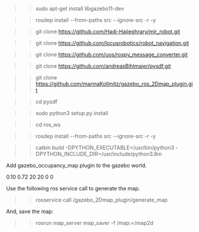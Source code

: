 

>> sudo apt-get install libgazebo11-dev

>> rosdep install --from-paths src --ignore-src -r -y

>> git clone https://github.com/Hadi-Hajieghrary/mir_robot.git

>> git clone https://github.com/locusrobotics/robot_navigation.git

>> git clone https://github.com/uos/rospy_message_converter.git

>> git clone https://github.com/andreasBihlmaier/pysdf.git

>> git clone https://github.com/marinaKollmitz/gazebo_ros_2Dmap_plugin.git

>> cd pysdf

>> sudo python3 setup.py install

>> cd ros_ws

>> rosdep install --from-paths src --ignore-src -r -y

>> catkin build -DPYTHON_EXECUTABLE=/usr/bin/python3 -DPYTHON_INCLUDE_DIR=/usr/include/python3.8m

Add gazebo_occupancy_map plugin to the gazebo world.

<plugin name='gazebo_occupancy_map' filename='libgazebo_2Dmap_plugin.so'>
    <map_resolution>0.10</map_resolution> <!-- in meters, optional, default 0.1 -->
    <map_z>0.72</map_z>         <!-- in meters, optional, default 0.3 -->
    <map_size_x>20</map_size_x>          <!-- in meters, optional, default 10 -->
    <map_size_y>20</map_size_y>          <!-- in meters, optional, default 10 -->
    <init_robot_x>0</init_robot_x>          <!-- x coordinate in meters, optional, default 0 -->
    <init_robot_y>0</init_robot_y>          <!-- y coordinate in meters, optional, default 0 -->
</plugin>

Use the following ros service call to generate the map.

>> rosservice call /gazebo_2Dmap_plugin/generate_map

And, save the map:

>> rosrun map_server map_saver -f <mapname> /map:=/map2d




